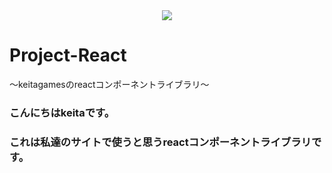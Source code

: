 <div align="center">
  <img src="https://capsule-render.vercel.app/api?type=waving&color=gradient&customColorList=0,2,2,5,30&height=150&section=header&animation=twinkling" />
</div>

# Project-React
〜keitagamesのreactコンポーネントライブラリ〜
### こんにちはkeitaです。
### これは私達のサイトで使うと思うreactコンポーネントライブラリです。
